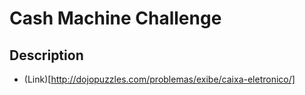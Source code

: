 # Cash Machine Challenge

## Description
- (Link)[http://dojopuzzles.com/problemas/exibe/caixa-eletronico/]
